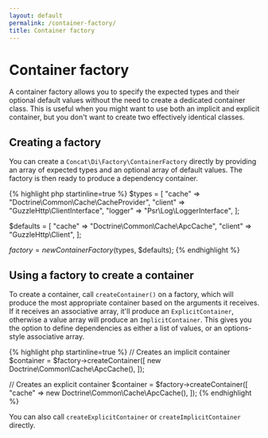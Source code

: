```yaml
---
layout: default
permalink: /container-factory/
title: Container factory
---
```


Container factory
=================

A container factory allows you to specify the expected types and their optional default values without
the need to create a dedicated container class. This is useful when you might want to use both an implicit
and explicit container, but you don't want to create two effectively identical classes.

## Creating a factory

You can create a `Concat\Di\Factory\ContainerFactory` directly by providing an array of expected types
and an optional array of default values. The factory is then ready to produce a dependency container.

{% highlight php startinline=true %}
$types = [
    "cache"  => "Doctrine\Common\Cache\CacheProvider",
    "client" => "GuzzleHttp\ClientInterface",
    "logger" => "Psr\Log\LoggerInterface",
];

$defaults = [
    "cache"  => "Doctrine\Common\Cache\ApcCache",
    "client" => "GuzzleHttp\Client",
];

$factory = new ContainerFactory($types, $defaults);
{% endhighlight %}

## Using a factory to create a container

To create a container, call `createContainer()` on a factory, which will produce the
most appropriate container based on the arguments it receives. If it receives
an associative array, it'll produce an `ExplicitContainer`, otherwise a value array will produce an `ImplicitContainer`. This gives you the option to define dependencies
as either a list of values, or an options-style associative array.

{% highlight php startinline=true %}
// Creates an implicit container
$container = $factory->createContainer([
    new Doctrine\Common\Cache\ApcCache(),
]);

// Creates an explicit container
$container = $factory->createContainer([
    "cache" => new Doctrine\Common\Cache\ApcCache(),
]);
{% endhighlight %}

You can also call `createExplicitContainer` or `createImplicitContainer` directly.
